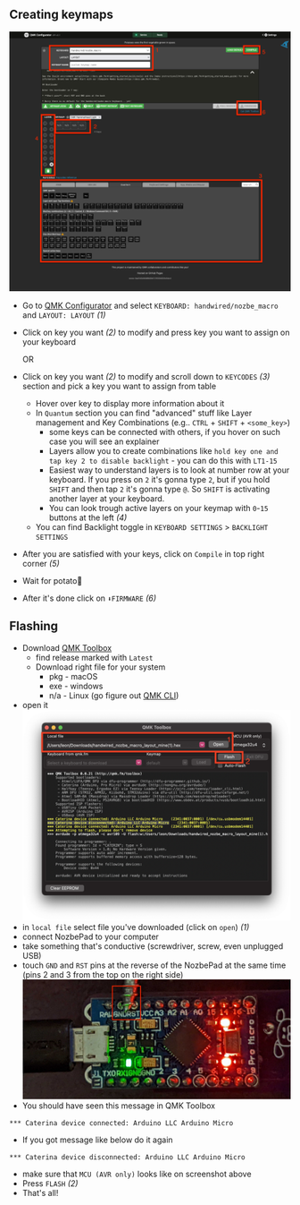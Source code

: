 ## Creating keymaps
![How to short pins](/resources/qmkConfigurator.png)

- Go to [QMK Configurator](https://config.qmk.fm/#/handwired/nozbe_macro/LAYOUT) and select `KEYBOARD: handwired/nozbe_macro` and `LAYOUT: LAYOUT` _(1)_
- Click on key you want _(2)_ to modify and press key you want to assign on your keyboard

  OR
- Click on key you want _(2)_ to modify and scroll down to `KEYCODES` _(3)_ section and pick a key you want to assign from table
  - Hover over key to display more information about it
  - In `Quantum` section you can find "advanced" stuff like Layer management and Key Combinations (e.g.. `CTRL` + `SHIFT` + `<some_key>`)
    - some keys can be connected with others, if you hover on such case you will see an explainer
    - Layers allow you to create combinations like `hold key one and tap key 2 to disable backlight` - you can do this with `LT1-15`
    - Easiest way to understand layers is to look at number row at your keyboard. If you press on `2` it's gonna type `2`, but if you hold `SHIFT` and then tap `2` it's gonna type `@`. So `SHIFT` is activating another layer at your keyboard.
    - You can look trough active layers on your keymap with `0`-`15` buttons at the left _(4)_
  - You can find Backlight toggle in `KEYBOARD SETTINGS` > `BACKLIGHT SETTINGS`
- After you are satisfied with your keys, click on `Compile` in top right corner _(5)_
- Wait for potato🥔
- After it's done click on `⬇️FIRMWARE` _(6)_

## Flashing
- Download [QMK Toolbox](https://github.com/qmk/qmk_toolbox/releases)
  - find release marked with `Latest`
  - Download right file for your system
    - pkg - macOS
    - exe - windows
    - n/a - Linux (go figure out [QMK CLI](https://beta.docs.qmk.fm/tutorial/newbs_getting_started))
- open it
![qmk toolbox](/resources/qmkToolbox.png)
- in `local file` select file you've downloaded (click on `open`) _(1)_
- connect NozbePad to your computer
- take something that's conductive (screwdriver, screw, even unplugged USB)
- touch `GND` and `RST` pins at the reverse of the NozbePad at the same time (pins 2 and 3 from the top on the right side)
![How to short pins](/resources/howToShort.jpg)
- You should have seen this message in QMK Toolbox
```
*** Caterina device connected: Arduino LLC Arduino Micro
```
- If you got message like below do it again
```
*** Caterina device disconnected: Arduino LLC Arduino Micro
```
- make sure that `MCU (AVR only)` looks like on screenshot above
- Press `FLASH` _(2)_
- That's all!

